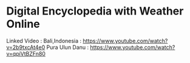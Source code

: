 # Digital Encyclopedia with Weather Online

Linked Video :
	Bali,Indonesia : https://www.youtube.com/watch?v=2b9txcAt4e0
	Pura Ulun Danu : https://www.youtube.com/watch?v=qpiVtBZFn80
